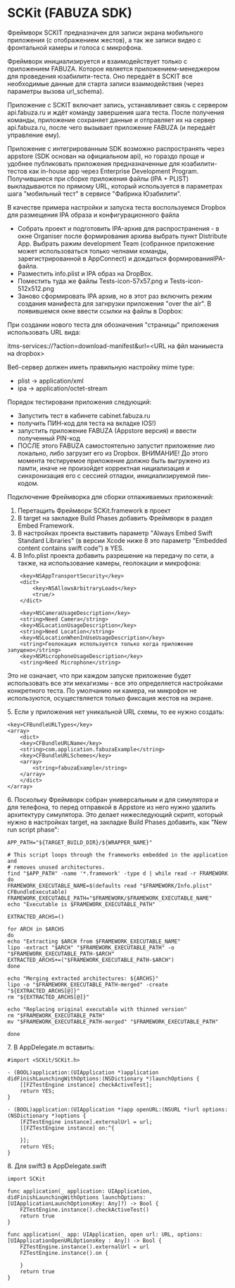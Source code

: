 # SCKit (FABUZA SDK)

Фреймворк SCKIT предназначен для записи экрана мобильного приложения (с отображением жестов), а так же записи видео с фронтальной камеры и голоса с микрофона.

Фреймворк инициализируется и взаимодействует только с приложением FABUZA. Которое является приложением-менеджером для проведения юзабилити-теста. Оно передаёт в SCKIT все необходимые данные для старта записи взаимодействия (через параметры вызова url_schema). 

Приложение с SCKIT включает запись, устанавливает связь с сервером api.fabuza.ru и ждёт команду завершения шага теста. После получения команды, приложение сохраняет данные и отправляет их на сервер api.fabuza.ru, после чего вызывает приложение FABUZA (и передаёт управление ему).

Приложение с интегрированным SDK возможно распространять через appstore (SDK основан на официальном api), но гораздо проще и удобнее публиковать приложения предназначенные для юзабилити-тестов как in-house app через Enterprise Development Program. Получившиеся при сборке приложения файлы (IPA + PLIST) выкладываются по прямому URL, который используется в параметрах шага "мобильный тест" в сервисе "Фабрика Юзабилити".


В качестве примера настройки и запуска теста воспользуемся Dropbox для размещения IPA образа и конфигурационного файла

- Собрать проект и подготовить IPA-архив для распространения - в окне Organiser после формирования архива выбрать пункт Distribute App. Выбрать ражим development Team (собранное приложение может использоваться только челнами команды, зарегистрированной в AppConnect) и дождаться формированияIPA-файла. 
- Разместить info.plist и IPA образ на DropBox. 
- Поместить туда же файлы Tests-icon-57x57.png и Tests-icon-512x512.png
- Заново сформировать IPA архив, но в этот раз включить режим создания манифеста для загнрузки приложения "over the air". В появившемся окне ввести ссылки на файлы в Dopbox:

При создании нового теста для обозначения "страницы" приложения использовать URL вида: 

itms-services://?action=download-manifest&url=<URL на фйл маниыеста на dropbox>

Веб-сервер должен иметь правильную настройку mime type:
* plist -> application/xml
* ipa -> application/octet-stream

Порядок тестировани приложения следующий: 

- Запустить тест в кабинете cabinet.fabuza.ru
- получить ПИН-код для теста на вкладке IOS!)
- запустить приложение FABUZA (Appstore версия) и ввести полученный PIN-код
- ПОСЛЕ этого FABUZA самостоятельно запустит приложение лио локально, либо загрузит его из Dropbox.
ВНИМАНИЕ! До этого момента тестируемое приложение должно быть выгружено из памти, иначе не произойдет корректная нициализация и синхронизация его с сессией отладки, инициализируемой пин-кодом.


Подключение Фреймворка для сборки отлаживаемых приложений:
1. Перетащить Фреймворк SCKit.framework в проект
2. В target на закладке Build Phases добавить Фреймворк в раздел Embed Framework.
3. В настройках проекта выставить параметр "Always Embed Swift Standard Libraries" (в версии Xcode ниже 8 это параметр "Embedded content contains swift code") в YES.
4. В Info.plist проекта добавить разрешение на передачу по сети, а также, на использование камеры, геолокации и микрофона:
```
    <key>NSAppTransportSecurity</key>
    <dict>
        <key>NSAllowsArbitraryLoads</key>
        <true/>
    </dict>

    <key>NSCameraUsageDescription</key>
    <string>Need Camera</string>
    <key>NSLocationUsageDescription</key>
    <string>Need Location</string>
    <key>NSLocationWhenInUseUsageDescription</key>
    <string>Геолокация используется только когда приложение запущено</string>
    <key>NSMicrophoneUsageDescription</key>
    <string>Need Microphone</string>
```

Это не означает, что при каждом запуске приложение будет использовать все эти мехагизмы - все это определяется настройками конкретного теста. По умолчанию ни камера, ни микрофон не используются, осуществляется только фиксация жестов на экране. 


5\. Если у приложения нет уникальной URL схемы, то ее нужно создать:

```
<key>CFBundleURLTypes</key>
<array>
    <dict>
    <key>CFBundleURLName</key>
    <string>com.application.fabuzaExample</string>
    <key>CFBundleURLSchemes</key>
    <array>
        <string>fabuzaExample</string>
    </array>
    </dict>
</array>
```

6\. Поскольку Фреймворк собран универсальным и для симулятора и для телефона, то перед отправкой в Appstore из него нужно удалить архитектуру симулятора. Это делает нижеследующий скрипт, который нужно в настройках target, на закладке Build Phases добавить, как "New run script phase":

```
APP_PATH="${TARGET_BUILD_DIR}/${WRAPPER_NAME}"

# This script loops through the frameworks embedded in the application and
# removes unused architectures.
find "$APP_PATH" -name '*.framework' -type d | while read -r FRAMEWORK
do
FRAMEWORK_EXECUTABLE_NAME=$(defaults read "$FRAMEWORK/Info.plist" CFBundleExecutable)
FRAMEWORK_EXECUTABLE_PATH="$FRAMEWORK/$FRAMEWORK_EXECUTABLE_NAME"
echo "Executable is $FRAMEWORK_EXECUTABLE_PATH"

EXTRACTED_ARCHS=()

for ARCH in $ARCHS
do
echo "Extracting $ARCH from $FRAMEWORK_EXECUTABLE_NAME"
lipo -extract "$ARCH" "$FRAMEWORK_EXECUTABLE_PATH" -o "$FRAMEWORK_EXECUTABLE_PATH-$ARCH"
EXTRACTED_ARCHS+=("$FRAMEWORK_EXECUTABLE_PATH-$ARCH")
done

echo "Merging extracted architectures: ${ARCHS}"
lipo -o "$FRAMEWORK_EXECUTABLE_PATH-merged" -create "${EXTRACTED_ARCHS[@]}"
rm "${EXTRACTED_ARCHS[@]}"

echo "Replacing original executable with thinned version"
rm "$FRAMEWORK_EXECUTABLE_PATH"
mv "$FRAMEWORK_EXECUTABLE_PATH-merged" "$FRAMEWORK_EXECUTABLE_PATH"

done
```


7\. В AppDelegate.m вставить:

```
#import <SCKit/SCKit.h>

- (BOOL)application:(UIApplication *)application didFinishLaunchingWithOptions:(NSDictionary *)launchOptions {
    [[FZTestEngine instance] checkActiveTest];
    return YES;
}

- (BOOL)application:(UIApplication *)app openURL:(NSURL *)url options:(NSDictionary *)options {
    [FZTestEngine instance].externalUrl = url;
    [[FZTestEngine instance] on:^{
    
    }];
    return YES;
}
```

8\. Для swift3 в AppDelegate.swift

```
import SCKit

func application(_ application: UIApplication, didFinishLaunchingWithOptions launchOptions: [UIApplicationLaunchOptionsKey: Any]?) -> Bool {
    FZTestEngine.instance().checkActiveTest()
    return true
}

func application(_ app: UIApplication, open url: URL, options: [UIApplicationOpenURLOptionsKey : Any]) -> Bool {
    FZTestEngine.instance().externalUrl = url
    FZTestEngine.instance().on {
    
    }
    return true
}
```

